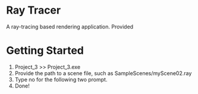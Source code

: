 # Ray Tracer
A ray-tracing based rendering application. Provided 

# Getting Started
1. Project_3 >> Project_3.exe
2. Provide the path to a scene file, such as SampleScenes/myScene02.ray
3. Type no for the following two prompt.
4. Done!

